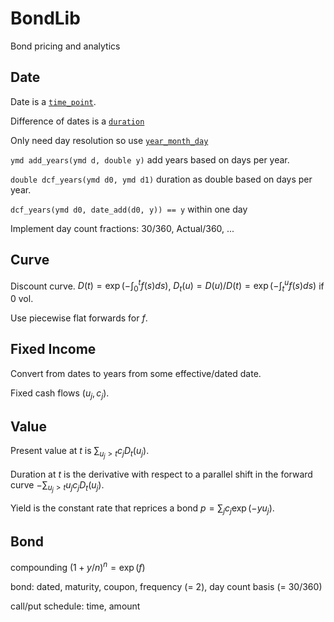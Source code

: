# BondLib

Bond pricing and analytics

## Date

Date is a [`time_point`](https://en.cppreference.com/w/cpp/chrono/time_point).

Difference of dates is a [`duration`](https://en.cppreference.com/w/cpp/chrono/duration)

Only need day resolution so use [`year_month_day`](https://en.cppreference.com/w/cpp/chrono/year_month_day)

`ymd add_years(ymd d, double y)` add years based on days per year.

`double dcf_years(ymd d0, ymd d1)` duration as double based on days per year.

`dcf_years(ymd d0, date_add(d0, y)) == y` within one day

Implement day count fractions: 30/360, Actual/360, ...  

## Curve 

Discount curve. $D(t) = \exp(-\int_0^t f(s) ds)$, 
$D_t(u) = D(u)/D(t) = \exp(-\int_t^u f(s) ds)$ if 0 vol.

Use piecewise flat forwards for $f$.

## Fixed Income

Convert from dates to years from some effective/dated date.

Fixed cash flows $(u_j, c_j)$.

## Value

Present value at $t$ is $\sum_{u_j > t} c_j D_t(u_j)$.

Duration at $t$ is the derivative with respect to a parallel shift 
in the forward curve $-\sum_{u_j > t} u_j c_j D_t(u_j)$.

Yield is the constant rate that reprices a bond $p = \sum_j c_j \exp(-y u_j)$.

## Bond

compounding $(1 + y/n)^n = \exp(f)$

bond: dated, maturity, coupon, frequency (= 2), day count basis (= 30/360)

call/put schedule: time, amount


